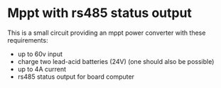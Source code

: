 # Mppt with rs485 status output
This is a small circuit providing an mppt power converter with these requirements:

 - up to 60v input
 - charge two lead-acid batteries (24V) (one should also be possible)
 - up to 4A current
 - rs485 status output for board computer

